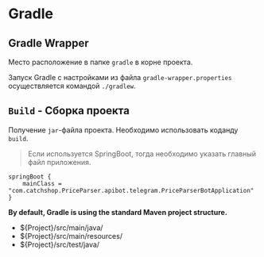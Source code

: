 # Gradle

## Gradle Wrapper
Место расположение в папке `gradle` в корне проекта.

Запуск Gradle с настройками из файла `gradle-wrapper.properties` осуществляется командой `./gradlew`.

## `Build` - Сборка проекта
Получение `jar`-файла проекта. Необходимо использовать коданду `build`.

> Если используется SpringBoot, тогда необходимо указать главный файл приложения.

```properties
springBoot {
	mainClass = "com.catchshop.PriceParser.apibot.telegram.PriceParserBotApplication"
}
```

**By default, Gradle is using the standard Maven project structure.**

- ${Project}/src/main/java/
- ${Project}/src/main/resources/
- ${Project}/src/test/java/
